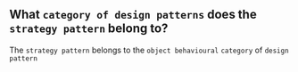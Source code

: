 What `category of design patterns` does the `strategy pattern` belong to?
---
The `strategy pattern` belongs to the `object behavioural` `category` of `design pattern`